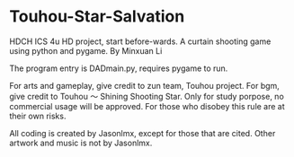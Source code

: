 # Touhou-Star-Salvation
HDCH ICS 4u HD project, start before-wards. A curtain shooting game using python and pygame. By Minxuan Li 

The program entry is DADmain.py, requires pygame to run.

For arts and gameplay, give credit to zun team, Touhou project. For bgm, give credit to Touhou ～ Shining Shooting Star.
Only for study porpose, no commercial usage will be approved. For those who disobey this rule are at their own risks.

All coding is created by Jasonlmx, except for those that are cited. Other artwork and music is not by Jasonlmx.
